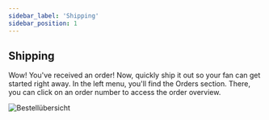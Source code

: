 ```yaml
---
sidebar_label: 'Shipping'
sidebar_position: 1
---
```


## Shipping

Wow! You've received an order! Now, quickly ship it out so your fan can get started right away. In the left menu, you'll find the Orders section. There, you can click on an order number to access the order overview.

![Bestellübersicht](img/BestellÜbersicht_01.png)







